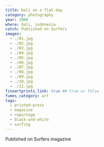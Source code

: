 ```yaml
---
title: bali on a flat day
category: photography
year: 2008
where: bali, indonesia
catch: Published on Surfers
images:
  - ./01.jpg
  - ./02.jpg
  - ./03.jpg
  - ./04.jpg
  - ./05.jpg
  - ./06.jpg
  - ./07.jpg
  - ./08.jpg
  - ./09.jpg
  - ./10.jpg
  - ./11.jpg
fineartprints_link: true ## true or false
fumes_category: art
tags:
  - printed-press
  - magazine
  - reportage
  - black-and-white
  - surfing
---
```


Published on Surfers magazine
